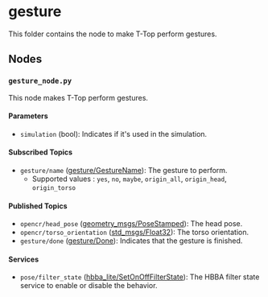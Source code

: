 # gesture

This folder contains the node to make T-Top perform gestures.

## Nodes

### `gesture_node.py`

This node makes T-Top perform gestures.

#### Parameters

- `simulation` (bool): Indicates if it's used in the simulation.

#### Subscribed Topics

- `gesture/name` ([gesture/GestureName](msg/GestureName.msg)): The gesture to perform.
    - Supported values : `yes`, `no`, `maybe`, `origin_all`, `origin_head`, `origin_torso`

#### Published Topics

- `opencr/head_pose` ([geometry_msgs/PoseStamped](http://docs.ros.org/en/noetic/api/geometry_msgs/html/msg/PoseStamped.html)):
  The head pose.
- `opencr/torso_orientation` ([std_msgs/Float32](http://docs.ros.org/en/noetic/api/std_msgs/html/msg/Float32.html)): The
  torso orientation.
- `gesture/done` ([gesture/Done](msg/Done.msg)): Indicates that the gesture is finished.

#### Services

- `pose/filter_state` ([hbba_lite/SetOnOffFilterState](../../hbba_lite/srv/SetOnOffFilterState.srv)): The HBBA filter
  state service to enable or disable the behavior.
